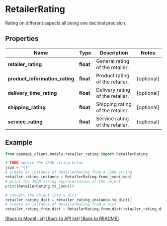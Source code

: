 # RetailerRating

Rating on different aspects all being one decimal precision.

## Properties

Name | Type | Description | Notes
------------ | ------------- | ------------- | -------------
**retailer_rating** | **float** | General rating of the retailer. | 
**product_information_rating** | **float** | Product rating of the retailer. | [optional] 
**delivery_time_rating** | **float** | Delivery rating of the retailer. | [optional] 
**shipping_rating** | **float** | Shipping rating of the retailer. | [optional] 
**service_rating** | **float** | Service rating of the retailer. | [optional] 

## Example

```python
from openapi_client.models.retailer_rating import RetailerRating

# TODO update the JSON string below
json = "{}"
# create an instance of RetailerRating from a JSON string
retailer_rating_instance = RetailerRating.from_json(json)
# print the JSON string representation of the object
print(RetailerRating.to_json())

# convert the object into a dict
retailer_rating_dict = retailer_rating_instance.to_dict()
# create an instance of RetailerRating from a dict
retailer_rating_from_dict = RetailerRating.from_dict(retailer_rating_dict)
```
[[Back to Model list]](../README.md#documentation-for-models) [[Back to API list]](../README.md#documentation-for-api-endpoints) [[Back to README]](../README.md)


